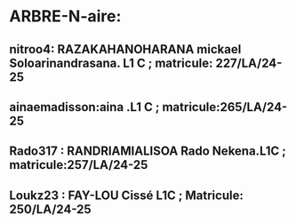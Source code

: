 # ARBRE-N-aire: 

## nitroo4: RAZAKAHANOHARANA mickael Soloarinandrasana. L1 C ; matricule: 227/LA/24-25

## ainaemadisson:aina .L1 C ; matricule:265/LA/24-25

## Rado317 : RANDRIAMIALISOA Rado Nekena.L1C ; matricule:257/LA/24-25

## Loukz23 : FAY-LOU Cissé L1C ; Matricule: 250/LA/24-25
